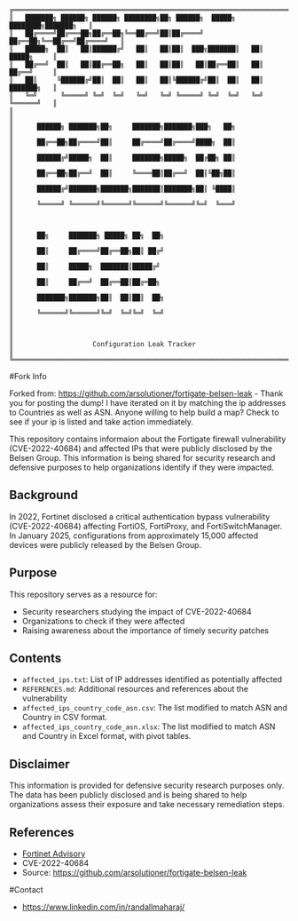     ╔═════════════════════════════════════════════════════════════════════════════╗
    ║   ███████╗ ██████╗ ██████╗ ████████╗██╗ ██████╗  █████╗ ████████╗███████╗   ║
    ║   ██╔════╝██╔═══██╗██╔══██╗╚══██╔══╝██║██╔════╝ ██╔══██╗╚══██╔══╝██╔════╝   ║
    ║   █████╗  ██║   ██║██████╔╝   ██║   ██║██║  ███╗███████║   ██║   █████╗     ║
    ║   ██╔══╝  ██║   ██║██╔══██╗   ██║   ██║██║   ██║██╔══██║   ██║   ██╔══╝     ║
    ║   ██║     ╚██████╔╝██║  ██║   ██║   ██║╚██████╔╝██║  ██║   ██║   ███████╗   ║
    ║   ╚═╝      ╚═════╝ ╚═╝  ╚═╝   ╚═╝   ╚═╝ ╚═════╝ ╚═╝  ╚═╝   ╚═╝   ╚══════╝   ║
    ║                                                                             ║
    ║      ██████╗ ███████╗██╗     ███████╗███████╗███╗   ██╗                     ║
    ║      ██╔══██╗██╔════╝██║     ██╔════╝██╔════╝████╗  ██║                     ║
    ║      ██████╔╝█████╗  ██║     ███████╗█████╗  ██╔██╗ ██║                     ║
    ║      ██╔══██╗██╔══╝  ██║     ╚════██║██╔══╝  ██║╚██╗██║                     ║
    ║      ██████╔╝███████╗███████╗███████║███████╗██║ ╚████║                     ║
    ║      ╚═════╝ ╚══════╝╚══════╝╚══════╝╚══════╝╚═╝  ╚═══╝                     ║
    ║                                                                             ║
    ║      ██╗     ███████╗ █████╗ ██╗  ██╗                                       ║
    ║      ██║     ██╔════╝██╔══██╗██║ ██╔╝                                       ║
    ║      ██║     █████╗  ███████║█████╔╝                                        ║
    ║      ██║     ██╔══╝  ██╔══██║██╔═██╗                                        ║
    ║      ███████╗███████╗██║  ██║██║  ██╗                                       ║
    ║      ╚══════╝╚══════╝╚═╝  ╚═╝╚═╝  ╚═╝                                       ║
    ║                                                                             ║
    ║                    Configuration Leak Tracker                               ║
    ╚═════════════════════════════════════════════════════════════════════════════╝

#Fork Info

Forked from: https://github.com/arsolutioner/fortigate-belsen-leak - Thank you for posting the dump!
I have iterated on it by matching the ip addresses to Countries as well as ASN.
Anyone willing to help build a map?
Check to see if your ip is listed and take action immediately.


This repository contains informaion about the Fortigate firewall vulnerability (CVE-2022-40684) and affected IPs that were publicly disclosed by the Belsen Group. This information is being shared for security research and defensive purposes to help organizations identify if they were impacted.

## Background

In 2022, Fortinet disclosed a critical authentication bypass vulnerability (CVE-2022-40684) affecting FortiOS, FortiProxy, and FortiSwitchManager. In January 2025, configurations from approximately 15,000 affected devices were publicly released by the Belsen Group.

## Purpose

This repository serves as a resource for:
- Security researchers studying the impact of CVE-2022-40684
- Organizations to check if they were affected
- Raising awareness about the importance of timely security patches

## Contents

- `affected_ips.txt`: List of IP addresses identified as potentially affected
- `REFERENCES.md`: Additional resources and references about the vulnerability
- `affected_ips_country_code_asn.csv`: The list modified to match ASN and Country in CSV format.
- `affected_ips_country_code_asn.xlsx`: The list modified to match ASN and Country in Excel format, with pivot tables.

## Disclaimer

This information is provided for defensive security research purposes only. The data has been publicly disclosed and is being shared to help organizations assess their exposure and take necessary remediation steps.

## References

- [Fortinet Advisory](https://www.fortinet.com/blog/psirt-blogs/update-regarding-cve-2022-40684)
- CVE-2022-40684
- Source: https://github.com/arsolutioner/fortigate-belsen-leak

#Contact

- https://www.linkedin.com/in/randallmaharaj/
